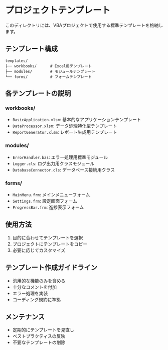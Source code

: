 # プロジェクトテンプレート

このディレクトリには、VBAプロジェクトで使用する標準テンプレートを格納します。

## テンプレート構成

```
templates/
├── workbooks/      # Excel用テンプレート
├── modules/        # モジュールテンプレート
└── forms/          # フォームテンプレート
```

## 各テンプレートの説明

### workbooks/
- `BasicApplication.xlsm`: 基本的なアプリケーションテンプレート
- `DataProcessor.xlsm`: データ処理特化型テンプレート
- `ReportGenerator.xlsm`: レポート生成用テンプレート

### modules/
- `ErrorHandler.bas`: エラー処理用標準モジュール
- `Logger.cls`: ログ出力用クラスモジュール
- `DatabaseConnector.cls`: データベース接続用クラス

### forms/
- `MainMenu.frm`: メインメニューフォーム
- `Settings.frm`: 設定画面フォーム
- `ProgressBar.frm`: 進捗表示フォーム

## 使用方法

1. 目的に合わせてテンプレートを選択
2. プロジェクトにテンプレートをコピー
3. 必要に応じてカスタマイズ

## テンプレート作成ガイドライン

- 汎用的な機能のみを含める
- 十分なコメントを付加
- エラー処理を実装
- コーディング規約に準拠

## メンテナンス

- 定期的にテンプレートを見直し
- ベストプラクティスの反映
- 不要なテンプレートの削除
